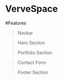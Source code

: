 # VerveSpace

#Features

> Navbar

> Hero Section

> Portfolio Section

> Contact Form

> Footer Section